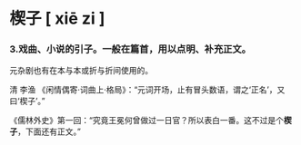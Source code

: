# 楔子   [ xiē zi ]

### 3.戏曲、小说的引子。一般在篇首，用以点明、补充正文。

元杂剧也有在本与本或折与折间使用的。

清 李渔 《闲情偶寄·词曲上·格局》：“元词开场，止有冒头数语，谓之‘正名’，又曰‘楔子’。”

《儒林外史》第一回：“究竟王冕何曾做过一日官？所以表白一番。这不过是个**楔子**，下面还有正文。”